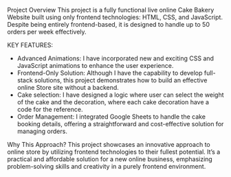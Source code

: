 Project Overview This project is a fully functional live online Cake Bakery Website built using only frontend technologies: HTML, CSS, and JavaScript. Despite being entirely frontend-based, it is designed to handle up to 50 orders per week effectively.

KEY FEATURES:

* Advanced Animations: I have incorporated new and exciting CSS and JavaScript animations to enhance the user experience.
* Frontend-Only Solution: Although I have the capability to develop full-stack solutions, this project demonstrates how to build an effective online Store site without a backend.
* Cake selection: I have designed a logic where user can select the weight of the cake and the decoration, where each cake decoration have a code for the reference. 
* Order Management: I integrated Google Sheets to handle the cake booking details, offering a straightforward and cost-effective solution for managing orders.

Why This Approach? 
This project showcases an innovative approach to online store by utilizing frontend technologies to their fullest potential. It’s a practical and affordable solution for a new online business, emphasizing problem-solving skills and creativity in a purely frontend environment.  
